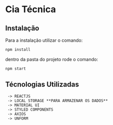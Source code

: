 # Cia Técnica

## Instalação

Para a instalação utilizar o comando:

```bash
npm install
```
dentro da pasta do projeto rode o comando:
```bash
npm start
```

## Técnologias Utilizadas

```
 -> REACTJS
 -> LOCAL STORAGE **PARA ARMAZENAR OS DADOS**
 -> MATERIAL UI
 -> STYLED COMPONENTS
 -> AXIOS
 -> UNFORM
```

